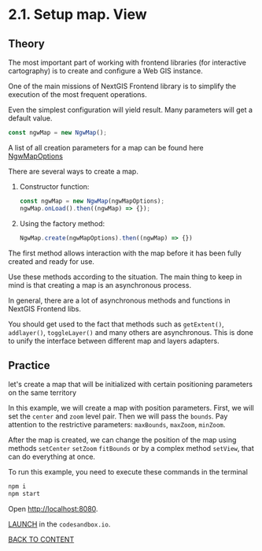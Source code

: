 # 2.1. Setup map. View

## Theory

The most important part of working with frontend libraries (for interactive cartography) is to create and configure a Web GIS instance.

One of the main missions of NextGIS Frontend library is to simplify the execution of the most frequent operations.

Even the simplest configuration will yield result. Many parameters will get a default value.

```javascript
const ngwMap = new NgwMap();
```

A list of all creation parameters for a map can be found here [NgwMapOptions](https://code-api.nextgis.com/interfaces/ngw_map.NgwMapOptions.html)

There are several ways to create a map.

1. Constructor function:

    ```javascript
    const ngwMap = new NgwMap(ngwMapOptions);
    ngwMap.onLoad().then((ngwMap) => {});
    ```

2. Using the factory method:

    ```javascript
    NgwMap.create(ngwMapOptions).then((ngwMap) => {})
    ```

The first method allows interaction with the map before it has been fully created and ready for use.

Use these methods according to the situation. The main thing to keep in mind is that creating a map is an asynchronous process.

In general, there are a lot of asynchronous methods and functions in NextGIS Frontend libs.

You should get used to the fact that methods such as `getExtent()`, `addlayer()`, `toggleLayer()` and many others are asynchronous. This is done to unify the interface between different map and layers adapters.

## Practice

let's create a map that will be initialized with certain positioning parameters on the same territory

In this example, we will create a map with position parameters. First, we will set the `center` and `zoom` level pair. Then we will pass the `bounds`. Pay attention to the restrictive parameters: `maxBounds`, `maxZoom`, `minZoom`.

After the map is created, we can change the position of the map using methods `setCenter` `setZoom` `fitBounds` or by a complex method `setView`, that can do everything at once.

To run this example, you need to execute these commands in the terminal

```bash
npm i
npm start
```

Open [http://localhost:8080](http://localhost:8080).

[LAUNCH](https://githubbox.com/nextgis/ngf-tutorial/tree/master/tutorials/2_1_setup_map_view) in the `codesandbox.io`.

[BACK TO CONTENT](../../README.md)
